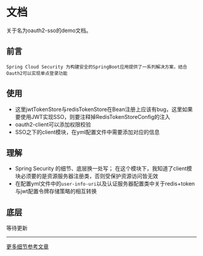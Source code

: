 # 文档
关于名为oauth2-sso的demo文档。

## 前言
```
Spring Cloud Security 为构建安全的SpringBoot应用提供了一系列解决方案，结合Oauth2可以实现单点登录功能
```

## 使用
- 这里jwtTokenStore与redisTokenStore在Bean注册上应该有bug，这里如果要使用JWT实现SSO，则要注释掉RedisTokenStoreConfig的注入
- oauth2-client可以添加权限校验
- SSO之下的client模块，在yml配置文件中需要添加对应的信息

## 理解
- Spring Security 的细节、底层换一处写；
在这个模块下，我知道了client模块必须要的是资源服务器注册类，否则受保护资源访问皆无效
- 在配置yml文件中的```user-info-uri```以及认证服务器配置类中关于redis+token与jwt配置令牌存储策略的相互转换

## 底层
等待更新

---

[更多细节参考文章](http://www.macrozheng.com/#/cloud/oauth2_sso)